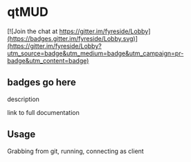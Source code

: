 # qtMUD

[![Join the chat at https://gitter.im/fyreside/Lobby](https://badges.gitter.im/fyreside/Lobby.svg)](https://gitter.im/fyreside/Lobby?utm_source=badge&utm_medium=badge&utm_campaign=pr-badge&utm_content=badge)

badges go here
------

description

link to full documentation

## Usage

Grabbing from git, running, connecting as client